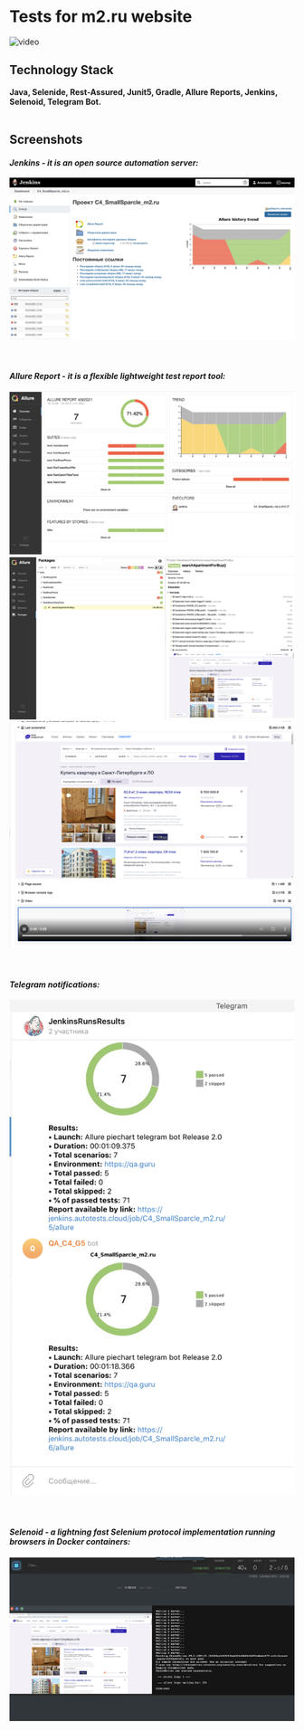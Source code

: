 # Tests for m2.ru website


![video](src/test/resources/video/video_test.gif)
## Technology Stack
**Java, Selenide, Rest-Assured, Junit5, Gradle, Allure Reports, Jenkins, Selenoid, Telegram Bot.**
<br><br>

## Screenshots
#### *Jenkins - it is an open source automation server:*
![screenshot](src/test/resources/images/jenkins.png)
<br />
<br />
<br />
#### *Allure Report - it is a flexible lightweight test report tool:*
![screenshot](src/test/resources/images/allure.png)
![screenshot](src/test/resources/images/allure_test_resalts.png)
![screenshot](src/test/resources/images/allure_atach.png)
<br />
<br />
<br />
#### *Telegram notifications:*
![screenshot](src/test/resources/images/telegram_notif.png)
<br />
<br />
<br />
#### *Selenoid - a lightning fast Selenium protocol implementation running browsers in Docker containers:*
![screenshot](src/test/resources/images/selenoid.png)